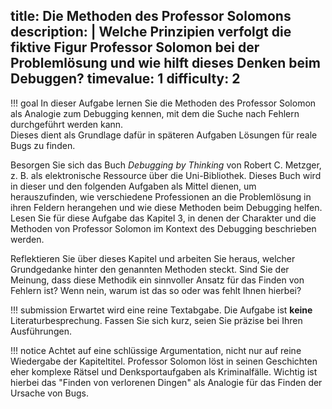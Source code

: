 title: Die Methoden des Professor Solomons 
description: |
  Welche Prinzipien verfolgt die fiktive Figur Professor Solomon bei der Problemlösung und wie
  hilft dieses Denken beim Debuggen?
timevalue: 1
difficulty: 2
---
!!! goal 
    In dieser Aufgabe lernen Sie die Methoden des Professor Solomon als Analogie zum Debugging
    kennen, mit dem die Suche nach Fehlern durchgeführt werden kann.  
    Dieses dient als Grundlage dafür in späteren Aufgaben Lösungen für reale Bugs zu finden.

Besorgen Sie sich das Buch _Debugging by Thinking_ von Robert C. Metzger, z. B. als 
elektronische Ressource über die Uni-Bibliothek. 
Dieses Buch wird in dieser und den folgenden Aufgaben als Mittel dienen, um herauszufinden, wie 
verschiedene Professionen an die Problemlösung in ihren Feldern herangehen und wie diese 
Methoden beim Debugging helfen.
Lesen Sie für diese Aufgabe das Kapitel 3, in denen der Charakter und die Methoden von Professor
Solomon im Kontext des Debugging beschrieben werden.

Reflektieren Sie über dieses Kapitel und arbeiten Sie heraus, welcher Grundgedanke hinter den
genannten Methoden steckt.
Sind Sie der Meinung, dass diese Methodik ein sinnvoller Ansatz für das Finden von Fehlern ist?
Wenn nein, warum ist das so oder was fehlt Ihnen hierbei?

!!! submission
    Erwartet wird eine reine Textabgabe.
    Die Aufgabe ist **keine** Literaturbesprechung.
    Fassen Sie sich kurz, seien Sie präzise bei Ihren Ausführungen.
    
!!! notice
    Achtet auf eine schlüssige Argumentation, nicht nur auf reine Wiedergabe der Kapiteltitel.
    Professor Solomon löst in seinen Geschichten eher komplexe Rätsel und Denksportaufgaben als
    Kriminalfälle. 
    Wichtig ist hierbei das "Finden von verlorenen Dingen" als Analogie für das Finden der Ursache
    von Bugs.